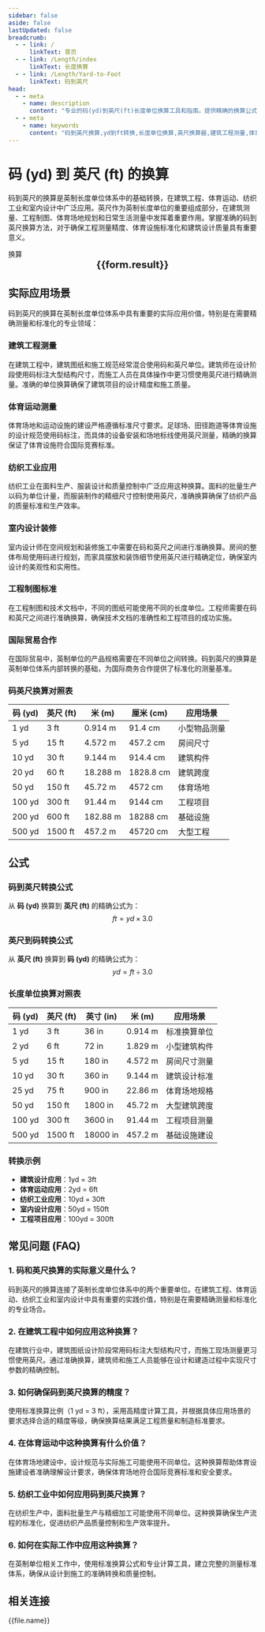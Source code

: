 ```yaml
---
sidebar: false
aside: false
lastUpdated: false
breadcrumb:
  - - link: /
      linkText: 首页
  - - link: /Length/index
      linkText: 长度换算
  - - link: /Length/Yard-to-Foot
      linkText: 码到英尺
head:
  - - meta
    - name: description
      content: "专业的码(yd)到英尺(ft)长度单位换算工具和指南。提供精确的换算公式、实际应用场景和常见问题解答，适用于建筑工程、体育运动、纺织工业、室内设计等领域的精密测量需求。"
  - - meta
    - name: keywords
      content: "码到英尺换算,yd到ft转换,长度单位换算,英尺换算器,建筑工程测量,体育运动测量,纺织工业,室内设计,英制单位,长度转换,建筑测量,工程测量,英国标准,长度转换器,单位换算表,英制长度单位,建筑设计,工程制图,测量工具,精密测量"
---
```

# 码 (yd) 到 英尺 (ft) 的换算

码到英尺的换算是英制长度单位体系中的基础转换，在建筑工程、体育运动、纺织工业和室内设计中广泛应用。英尺作为英制长度单位的重要组成部分，在建筑测量、工程制图、体育场地规划和日常生活测量中发挥着重要作用。掌握准确的码到英尺换算方法，对于确保工程测量精度、体育设施标准化和建筑设计质量具有重要意义。

<script setup>
import { onMounted, reactive, inject, ref } from 'vue'
import { NButton, NForm, NFormItem, NInput, NInputNumber, NSelect, NCard, useMessage,NGrid ,NGi } from 'naive-ui'
import { defineClientComponent } from 'vitepress'
import { Length } from '../files';

const convert = inject('convert')

const seoKey = [
  '码到英尺换算', 'yd到ft转换', '英尺换算器', '建筑工程测量',
  '体育运动测量', '纺织工业', '室内设计', '英制单位换算',
  '建筑测量工具', '工程制图标准', '英国标准单位', '长度转换器',
  '建筑设计测量', '精密测量工具', '英制长度单位', '工程测量标准'
]

const form = reactive({
  number: null,
  result: '',
  title: '码到英尺换算器 - 专业建筑工程测量工具'
})

const convertHandler = () => {
  if (form.number !== null && !isNaN(form.number)) {
    const convertedValue = parseFloat(form.number) * 3.0
    form.result = `${form.number}yd = ${convertedValue.toFixed(2)}ft`
  } else {
    form.result = '请输入有效的数值。'
  }
}
</script>

<n-form size="large" :model="form">
  <n-form-item label="码 (yd)">
    <n-input-number v-model:value="form.number" placeholder="输入码" style="width: 100%" />
  </n-form-item>
  <n-form-item>
    <n-button type="info" @click="convertHandler" block>换算</n-button>
  </n-form-item>
</n-form>

<n-card embedded :bordered="false" hoverable>
  <template #header>
    <div style="text-align:center;font-size:16px;color:#666;">
      {{form.title}}
    </div>
  </template>
  <div style="text-align:center;font-size:20px;">
    <strong>{{form.result}}</strong>
  </div>
  <template #footer>
    <div style="text-align:center;font-size:12px;color:#999;">
      <span v-for="(keyword, index) in seoKey" :key="index">
        {{keyword}}<span v-if="index < seoKey.length - 1"> | </span>
      </span>
    </div>
  </template>
</n-card>

## 实际应用场景

码到英尺的换算在英制长度单位体系中具有重要的实际应用价值，特别是在需要精确测量和标准化的专业领域：

### 建筑工程测量
在建筑工程中，建筑图纸和施工规范经常混合使用码和英尺单位。建筑师在设计阶段使用码标注大型结构尺寸，而施工人员在具体操作中更习惯使用英尺进行精确测量。准确的单位换算确保了建筑项目的设计精度和施工质量。

### 体育运动测量
体育场地和运动设施的建设严格遵循标准尺寸要求。足球场、田径跑道等体育设施的设计规范使用码标注，而具体的设备安装和场地标线使用英尺测量，精确的换算保证了体育设施符合国际竞赛标准。

### 纺织工业应用
纺织工业在面料生产、服装设计和质量控制中广泛应用这种换算。面料的批量生产以码为单位计量，而服装制作的精细尺寸控制使用英尺，准确换算确保了纺织产品的质量标准和生产效率。

### 室内设计装修
室内设计师在空间规划和装修施工中需要在码和英尺之间进行准确换算。房间的整体布局使用码进行规划，而家具摆放和装饰细节使用英尺进行精确定位，确保室内设计的美观性和实用性。

### 工程制图标准
在工程制图和技术文档中，不同的图纸可能使用不同的长度单位。工程师需要在码和英尺之间进行准确换算，确保技术文档的准确性和工程项目的成功实施。

### 国际贸易合作
在国际贸易中，英制单位的产品规格需要在不同单位之间转换。码到英尺的换算是英制单位体系内部转换的基础，为国际商务合作提供了标准化的测量基准。

### 码英尺换算对照表

| 码 (yd) | 英尺 (ft) | 米 (m) | 厘米 (cm) | 应用场景 |
|---------|-----------|--------|-----------|----------|
| 1 yd | 3 ft | 0.914 m | 91.4 cm | 小型物品测量 |
| 5 yd | 15 ft | 4.572 m | 457.2 cm | 房间尺寸 |
| 10 yd | 30 ft | 9.144 m | 914.4 cm | 建筑构件 |
| 20 yd | 60 ft | 18.288 m | 1828.8 cm | 建筑跨度 |
| 50 yd | 150 ft | 45.72 m | 4572 cm | 体育场地 |
| 100 yd | 300 ft | 91.44 m | 9144 cm | 工程项目 |
| 200 yd | 600 ft | 182.88 m | 18288 cm | 基础设施 |
| 500 yd | 1500 ft | 457.2 m | 45720 cm | 大型工程 |

## 公式

### 码到英尺转换公式
从 **码 (yd)** 换算到 **英尺 (ft)** 的精确公式为：
$$ ft = yd \times 3.0 $$

### 英尺到码转换公式
从 **英尺 (ft)** 换算到 **码 (yd)** 的精确公式为：
$$ yd = ft \div 3.0 $$

### 长度单位换算对照表

| 码 (yd) | 英尺 (ft) | 英寸 (in) | 米 (m) | 应用场景 |
|---------|-----------|-----------|--------|----------|
| 1 yd | 3 ft | 36 in | 0.914 m | 标准换算单位 |
| 2 yd | 6 ft | 72 in | 1.829 m | 小型建筑构件 |
| 5 yd | 15 ft | 180 in | 4.572 m | 房间尺寸测量 |
| 10 yd | 30 ft | 360 in | 9.144 m | 建筑设计标准 |
| 25 yd | 75 ft | 900 in | 22.86 m | 体育场地规格 |
| 50 yd | 150 ft | 1800 in | 45.72 m | 大型建筑跨度 |
| 100 yd | 300 ft | 3600 in | 91.44 m | 工程项目测量 |
| 500 yd | 1500 ft | 18000 in | 457.2 m | 基础设施建设 |

### 转换示例
- **建筑设计应用**：1yd = 3ft
- **体育运动应用**：2yd = 6ft
- **纺织工业应用**：10yd = 30ft
- **室内设计应用**：50yd = 150ft
- **工程项目应用**：100yd = 300ft

## 常见问题 (FAQ)

### 1. 码和英尺换算的实际意义是什么？
码到英尺的换算连接了英制长度单位体系中的两个重要单位。在建筑工程、体育运动、纺织工业和室内设计中具有重要的实践价值，特别是在需要精确测量和标准化的专业场合。

### 2. 在建筑工程中如何应用这种换算？
在建筑行业中，建筑图纸设计阶段常用码标注大型结构尺寸，而施工现场测量更习惯使用英尺。通过准确换算，建筑师和施工人员能够在设计和建造过程中实现尺寸参数的精确控制。

### 3. 如何确保码到英尺换算的精度？
使用标准换算比例（1 yd = 3 ft），采用高精度计算工具，并根据具体应用场景的要求选择合适的精度等级，确保换算结果满足工程质量和制造标准要求。

### 4. 在体育运动中这种换算有什么价值？
在体育场地建设中，设计规范与实际施工可能使用不同单位。这种换算帮助体育设施建设者准确理解设计要求，确保体育场地符合国际竞赛标准和安全要求。

### 5. 纺织工业中如何应用码到英尺换算？
在纺织生产中，面料批量生产与精细加工可能使用不同单位。这种换算确保生产流程的标准化，促进纺织产品质量控制和生产效率提升。

### 6. 如何在实际工作中应用这种换算？
在英制单位相关工作中，使用标准换算公式和专业计算工具，建立完整的测量标准体系，确保从设计到施工的准确转换和质量控制。

## 相关连接
<n-grid x-gap="12" :cols="2">
  <n-gi v-for="(file, index) in Length" :key="index">
    <n-button
      text
      tag="a"
      :href="file.path"
      type="info"
    >
      {{file.name}}
    </n-button>
  </n-gi>
</n-grid>